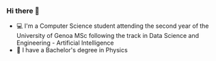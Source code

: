 ### Hi there 👋

 - 💻 I'm a Computer Science student attending the second year of the University of Genoa MSc following the track in Data Science and Engineering - Artificial Intelligence
 - 🔭 I have a Bachelor's degree in Physics
<!--
**guidovalla/guidovalla** is a ✨ _special_ ✨ repository because its `README.md` (this file) appears on your GitHub profile.

Here are some ideas to get you started:

- 🔭 I’m currently working on ...
- 🌱 I’m currently learning ...
- 👯 I’m looking to collaborate on ...
- 🤔 I’m looking for help with ...
- 💬 Ask me about ...
- 📫 How to reach me: ...
- 😄 Pronouns: ...
- ⚡ Fun fact: ...
-->
